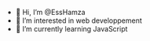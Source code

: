 - 👋 Hi, I’m @EssHamza
- 👀 I’m interested in web developpement
- 🌱 I’m currently learning JavaScript


<!---
EssHamza/EssHamza is a ✨ special ✨ repository because its `README.md` (this file) appears on your GitHub profile.
You can click the Preview link to take a look at your changes.
--->
